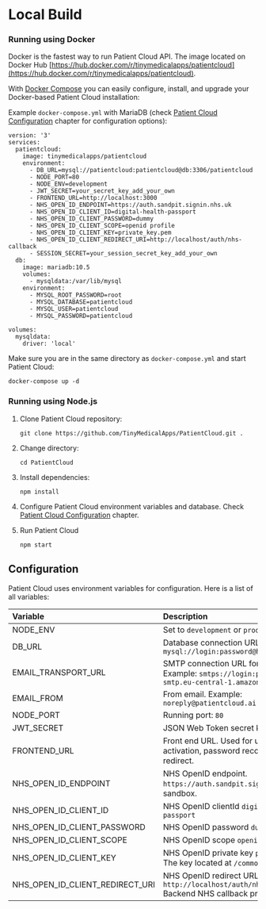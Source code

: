 # Local Build

### Running using Docker

Docker is the fastest way to run Patient Cloud API. The image located on Docker Hub [https://hub.docker.com/r/tinymedicalapps/patientcloud](https://hub.docker.com/r/tinymedicalapps/patientcloud).

With [Docker Compose](https://docs.docker.com/compose/install/) you can easily configure, install, and upgrade your Docker-based Patient Cloud installation:

Example `docker-compose.yml` with MariaDB (check [Patient Cloud Configuration](#configuration) chapter for configuration options):

```text
version: '3'
services:
  patientcloud:
    image: tinymedicalapps/patientcloud
    environment:
      - DB_URL=mysql://patientcloud:patientcloud@db:3306/patientcloud
      - NODE_PORT=80
      - NODE_ENV=development
      - JWT_SECRET=your_secret_key_add_your_own
      - FRONTEND_URL=http://localhost:3000
      - NHS_OPEN_ID_ENDPOINT=https://auth.sandpit.signin.nhs.uk
      - NHS_OPEN_ID_CLIENT_ID=digital-health-passport
      - NHS_OPEN_ID_CLIENT_PASSWORD=dummy
      - NHS_OPEN_ID_CLIENT_SCOPE=openid profile
      - NHS_OPEN_ID_CLIENT_KEY=private_key.pem
      - NHS_OPEN_ID_CLIENT_REDIRECT_URI=http://localhost/auth/nhs-callback
      - SESSION_SECRET=your_session_secret_key_add_your_own
  db:
    image: mariadb:10.5
    volumes:
      - mysqldata:/var/lib/mysql
    environment:
      - MYSQL_ROOT_PASSWORD=root
      - MYSQL_DATABASE=patientcloud
      - MYSQL_USER=patientcloud
      - MYSQL_PASSWORD=patientcloud

volumes:
  mysqldata:
    driver: 'local'
```

Make sure you are in the same directory as `docker-compose.yml` and start Patient Cloud:

```text
docker-compose up -d
```

### Running using Node.js

1. Clone Patient Cloud repository:

   ```text
   git clone https://github.com/TinyMedicalApps/PatientCloud.git .
   ```

2. Change directory:

   ```text
   cd PatientCloud
   ```

3. Install dependencies:

   ```text
   npm install
   ```

4. Configure Patient Cloud environment variables and database. Check [Patient Cloud Configuration](#configuration) chapter.
5. Run Patient Cloud

   ```text
   npm start
   ```

## Configuration

Patient Cloud uses environment variables for configuration. Here is a list of all variables:

| Variable                        | Description                                                                                                    |
| :------------------------------ | :------------------------------------------------------------------------------------------------------------- |
| NODE_ENV                        | Set to `development` or `production`                                                                           |
| DB_URL                          | Database connection URL. Example: `mysql://login:password@host:3306/dbname`                                    |
| EMAIL_TRANSPORT_URL             | SMTP connection URL for sending mails. Example: `smtps://login:password@email-smtp.eu-central-1.amazonaws.com` |
| EMAIL_FROM                      | From email. Example: `noreply@patientcloud.ai`                                                                 |
| NODE_PORT                       | Running port: `80`                                                                                             |
| JWT_SECRET                      | JSON Web Token secret key string.                                                                              |
| FRONTEND_URL                    | Front end URL. Used for user registration activation, password recovery and oAuth redirect.                    |
| NHS_OPEN_ID_ENDPOINT            | NHS OpenID endpoint. `https://auth.sandpit.signin.nhs.uk` for sandbox.                                         |
| NHS_OPEN_ID_CLIENT_ID           | NHS OpenID clientId `digital-health-passport`                                                                  |
| NHS_OPEN_ID_CLIENT_PASSWORD     | NHS OpenID password `dummy`                                                                                    |
| NHS_OPEN_ID_CLIENT_SCOPE        | NHS OpenID scope `openid profile`                                                                              |
| NHS_OPEN_ID_CLIENT_KEY          | NHS OpenID private key `private_key.pem` The key located at `/common/keys` directory                           |
| NHS_OPEN_ID_CLIENT_REDIRECT_URI | NHS OpenID redirect URL `http://localhost/auth/nhs-callback` Backend NHS callback process endpoint.            |
